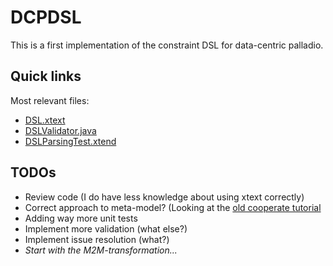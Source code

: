# DCPDSL

This is a first implementation of the constraint DSL for data-centric palladio.

## Quick links

Most relevant files:
- [DSL.xtext](https://github.com/sebinside/DCPDSL/blob/master/de.sebinside.dcp.dsl/src/de/sebinside/dcp/dsl/DSL.xtext)
- [DSLValidator.java](https://github.com/sebinside/DCPDSL/blob/master/de.sebinside.dcp.dsl/src/de/sebinside/dcp/dsl/validation/DSLValidator.java)
- [DSLParsingTest.xtend](https://github.com/sebinside/DCPDSL/blob/master/de.sebinside.dcp.dsl.tests/src/de/sebinside/dcp/dsl/tests/DSLParsingTest.xtend)

## TODOs
- Review code (I do have less knowledge about using xtext correctly)
- Correct approach to meta-model? (Looking at the [old cooperate tutorial](https://github.com/Cooperate-Project/CooperateModelingEnvironment/wiki/Creating-a-Textual-Editor)
- Adding way more unit tests
- Implement more validation (what else?)
- Implement issue resolution (what?)
- *Start with the M2M-transformation...*
